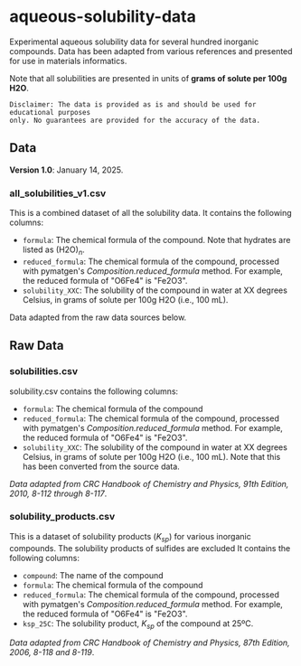 # aqueous-solubility-data

Experimental aqueous solubility data for several hundred inorganic compounds. Data has
been adapted from various references and presented for use in materials informatics.

Note that all solubilities are presented in units of **grams of solute per 100g H2O**.

```
Disclaimer: The data is provided as is and should be used for educational purposes
only. No guarantees are provided for the accuracy of the data.
```

## Data

**Version 1.0**: January 14, 2025.

### all_solubilities_v1.csv

This is a combined dataset of all the solubility data. It contains the following columns:

- `formula`: The chemical formula of the compound. Note that hydrates are listed as (H2O)$_n$.
- `reduced_formula`: The chemical formula of the compound, processed with pymatgen's *Composition.reduced_formula* method. For example, the reduced formula of "O6Fe4" is "Fe2O3".
- `solubility_XXC`: The solubility of the compound in water at XX degrees Celsius, in
  grams of solute per 100g H2O (i.e., 100 mL).

Data adapted from the raw data sources below.

## Raw Data

### solubilities.csv

solubility.csv contains the following columns:

- `formula`: The chemical formula of the compound
- `reduced_formula`: The chemical formula of the compound, processed with pymatgen's
  *Composition.reduced_formula* method. For example, the reduced formula of "O6Fe4" is
  "Fe2O3".
- `solubility_XXC`: The solubility of the compound in water at XX degrees Celsius, in
  grams of solute per 100g H2O (i.e., 100 mL). Note that this has been converted from
  the source data.

*Data adapted from CRC Handbook of Chemistry and Physics, 91th Edition, 2010, 8-112
through 8-117*.

### solubility_products.csv

This is a dataset of solubility products ($K_{sp}$) for various inorganic compounds. The
solubility products of sulfides are excluded It contains the following columns:

- `compound`: The name of the compound
- `formula`: The chemical formula of the compound
- `reduced_formula`: The chemical formula of the compound, processed with pymatgen's *Composition.reduced_formula* method. For example, the reduced formula of "O6Fe4" is "Fe2O3".
- `ksp_25C`: The solubility product, $K_{sp}$ of the compound at 25ºC.

*Data adapted from CRC Handbook of Chemistry and Physics, 87th Edition, 2006, 8-118 and 8-119*.
